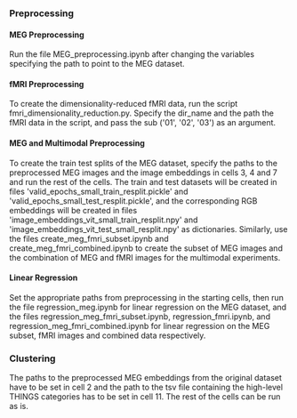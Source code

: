 ### Preprocessing 

#### MEG Preprocessing
Run the file MEG_preprocessing.ipynb after changing the variables specifying the path to point to the MEG dataset. 

#### fMRI Preprocessing 
To create the dimensionality-reduced fMRI data, run the script fmri_dimensionality_reduction.py. Specify the dir_name and the path the fMRI data in the script, and pass the sub ('01', '02', '03') as an argument. 

#### MEG and Multimodal Preprocessing 
To create the train test splits of the MEG dataset, specify the paths to the preprocessed MEG images and the image embeddings in cells 3, 4 and 7 and run the rest of the cells. The train and test datasets will be created in files 'valid_epochs_small_train_resplit.pickle' and 'valid_epochs_small_test_resplit.pickle', and the corresponding RGB embeddings will be created in files 'image_embeddings_vit_small_train_resplit.npy' and 'image_embeddings_vit_test_small_resplit.npy' as dictionaries. Similarly, use the files create_meg_fmri_subset.ipynb and create_meg_fmri_combined.ipynb to create the subset of MEG images and the combination of MEG and fMRI images for the multimodal experiments. 

#### Linear Regression
Set the appropriate paths from preprocessing in the starting cells, then run the file regression_meg.ipynb for linear regression on the MEG dataset, and the files regression_meg_fmri_subset.ipynb, regression_fmri.ipynb, and regression_meg_fmri_combined.ipynb for linear regression on the MEG subset, fMRI images and combined data respectively.

### Clustering 

The paths to the preprocessed MEG embeddings from the original dataset have to be set in cell 2 and the path to the tsv file containing the high-level THINGS categories has to be set in cell 11. The rest of the cells can be run as is. 
